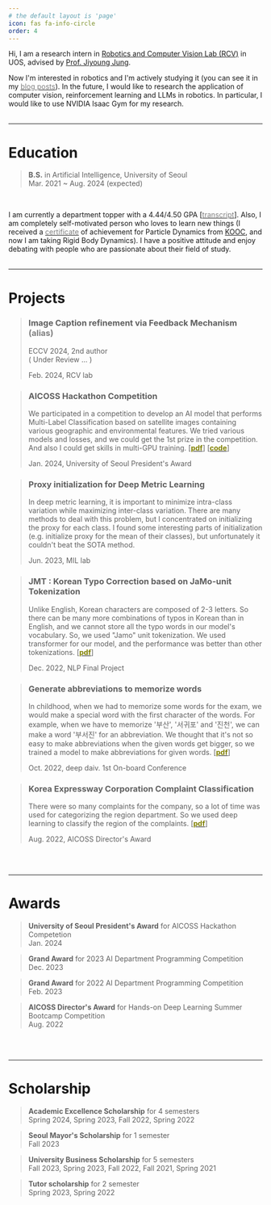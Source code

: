 ```yaml
---
# the default layout is 'page'
icon: fas fa-info-circle
order: 4
---
```




Hi, I am a research intern in [Robotics and Computer Vision Lab (RCV)](https://sites.google.com/view/rcvuos/home) in UOS, advised by [Prof. Jiyoung Jung](https://sites.google.com/view/rcvuos/Members/professor-personal-page?authuser=0).

Now I'm interested in robotics and I'm actively studying it (you can see it in my [<span style="color:grey">blog posts</span>](../categories/introduction/)). In the future, I would like to research the application of computer vision, reinforcement learning and LLMs in robotics. In particular, I would like to use NVIDIA Isaac Gym for my research.<br/><br/>

---


# **Education**

> **B.S.** in Artificial Intelligence, University of Seoul<br/>Mar. 2021 ~ Aug. 2024 (expected)

<br/>

I am currently a department topper with a 4.44/4.50 GPA [[<span style="color:grey">transcript</span>](https://drive.google.com/file/d/1NJML8qlVot-TiWKXV-KTaLSIYktXz6Bv/view?usp=sharing)]. Also, I am completely self-motivated person who loves to learn new things (I received a [<span style="color:grey">certificate</span>](https://drive.google.com/file/d/1ahg_EpZ8AS8c9w9WgjRQfO1FbvlHlFVD/view?usp=sharing) of achievement for Particle Dynamics from [KOOC](https://kooc.kaist.ac.kr/), and now I am taking Rigid Body Dynamics). I have a positive attitude and enjoy debating with people who are passionate about their field of study.<br/><br/>

---


# **Projects**

> ### Image Caption refinement via Feedback Mechanism <span style="color:grey">(alias)</span>
>
> ECCV 2024, 2nd author  
> ( Under Review ... )
>
> Feb. 2024, RCV lab

> ### AICOSS Hackathon Competition
>
> We participated in a competition to develop an AI model that performs Multi-Label Classification based on satellite images containing various geographic and environmental features. We tried various models and losses, and we could get the 1st prize in the competition. And also I could get skills in multi-GPU training. [[<span style="color:olive">**pdf**</span>](https://drive.google.com/file/d/1bVbgRfW0220K4wjLlitpN05uqFYMc8Rn/view?usp=sharing)] [[<span style="color:olive">**code**</span>](https://github.com/junpark-ai/AICOSS)]
>
> Jan. 2024, University of Seoul President's Award

> ### Proxy initialization for Deep Metric Learning
>
> In deep metric learning, it is important to minimize intra-class variation while maximizing inter-class variation. There are many methods to deal with this problem, but I concentrated on initializing the proxy for each class. I found some interesting parts of initialization (e.g. initialize proxy for the mean of their classes), but unfortunately it couldn't beat the SOTA method.
>
> Jun. 2023, MIL lab

> ### JMT : Korean Typo Correction based on JaMo-unit Tokenization
>
> Unlike English, Korean characters are composed of 2-3 letters. So there can be many more combinations of typos in Korean than in English, and we cannot store all the typo words in our model's vocabulary. So, we used "Jamo" unit tokenization. We used transformer for our model, and the performance was better than other tokenizations. [[<span style="color:olive">**pdf**</span>](https://drive.google.com/file/d/1a6-10n-QkWhGTyhLcuPKCYfPI3_i0CME/view?usp=drive_link)]
>
> Dec. 2022, NLP Final Project

> ### Generate abbreviations to memorize words
>
> In childhood, when we had to memorize some words for the exam, we would make a special word with the first character of the words. For example, when we have to memorize '부산', '서귀포' and '진천', we can make a word '부서진' for an abbreviation. We thought that it's not so easy to make abbreviations when the given words get bigger, so we trained a model to make abbreviations for given words. [[<span style="color:olive">**pdf**</span>](https://drive.google.com/file/d/1itN9m8mAi6J640nX7-hYkkU8bE8WUz7I/view?usp=drive_link)]
>
> Oct. 2022, deep daiv. 1st On-board Conference

> ### Korea Expressway Corporation Complaint Classification
>
> There were so many complaints for the company, so a lot of time was used for categorizing the region department. So we used deep learning to classify the region of the complaints. [[<span style="color:olive">**pdf**</span>](https://drive.google.com/file/d/1X3pGLgn220YJZSXbDZApvh-FbC1J_Mo7/view?usp=drive_link)]
>
> Aug. 2022, AICOSS Director's Award

<br/><br/>

---

# **Awards**

> **University of Seoul President's Award** for AICOSS Hackathon Competetion   
> Jan. 2024

> **Grand Award**  for 2023 AI Department Programming Competition  
> Dec. 2023

> **Grand Award**  for 2022 AI Department Programming Competition  
> Feb. 2023

> **AICOSS Director's Award** for Hands-on Deep Learning Summer Bootcamp Competition  
> Aug. 2022

<br/><br/>

---

# **Scholarship**

> **Academic Excellence Scholarship** for 4 semesters  
> Spring 2024, Spring 2023, Fall 2022, Spring 2022

> **Seoul Mayor's Scholarship** for 1 semester  
> Fall 2023

> **University Business Scholarship** for 5 semesters  
> Fall 2023, Spring 2023, Fall 2022, Fall 2021, Spring 2021

> **Tutor scholarship** for 2 semester  
> Spring 2023, Spring 2022
